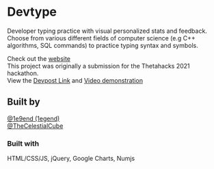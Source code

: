 # Devtype
Developer typing practice with visual personalized stats and feedback. Choose from various different fields of computer science (e.g C++ algorithms, SQL commands) to practice typing syntax and symbols.

Check out the [website](https://1e9end.github.io/devtype) <br />
This project was originally a submission for the Thetahacks 2021 hackathon. <br />
View the [Devpost Link](https://devpost.com/software/devtype) and [Video demonstration](https://www.youtube.com/watch?v=ZdVcBjukAeg)

## Built by
[@1e9end (1egend)](https://github.com/1e9end) <br />
[@TheCelestialCube](https://github.com/TheCelestialCube) <br/>

### Built with
HTML/CSS/JS, jQuery, Google Charts, Numjs
